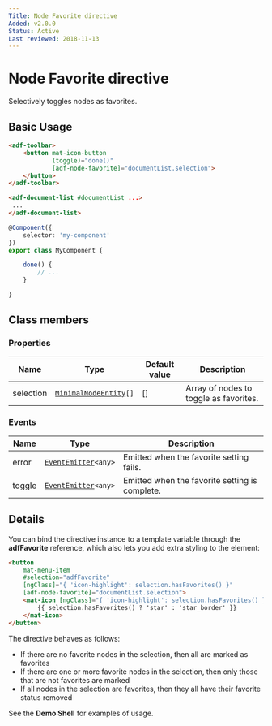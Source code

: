 ```yaml
---
Title: Node Favorite directive
Added: v2.0.0
Status: Active
Last reviewed: 2018-11-13
---
```


# Node Favorite directive

Selectively toggles nodes as favorites.

## Basic Usage

```html
<adf-toolbar>
    <button mat-icon-button
            (toggle)="done()"
            [adf-node-favorite]="documentList.selection">
    </button>
</adf-toolbar>

<adf-document-list #documentList ...>
 ...
</adf-document-list>
```

```ts
@Component({
    selector: 'my-component'
})
export class MyComponent {

    done() {
        // ...
    }

}
```

## Class members

### Properties

| Name | Type | Default value | Description |
| ---- | ---- | ------------- | ----------- |
| selection | [`MinimalNodeEntity`](../content-services/document-library.model.md)`[]` | \[] | Array of nodes to toggle as favorites. |

### Events

| Name | Type | Description |
| ---- | ---- | ----------- |
| error | [`EventEmitter`](https://angular.io/api/core/EventEmitter)`<any>` | Emitted when the favorite setting fails. |
| toggle | [`EventEmitter`](https://angular.io/api/core/EventEmitter)`<any>` | Emitted when the favorite setting is complete. |

## Details

You can bind the directive instance to a template variable through the **adfFavorite** reference,
which also lets you add extra styling to the element:

<!-- {% raw %} -->

```html
<button
    mat-menu-item
    #selection="adfFavorite"
    [ngClass]="{ 'icon-highlight': selection.hasFavorites() }"
    [adf-node-favorite]="documentList.selection">
    <mat-icon [ngClass]="{ 'icon-highlight': selection.hasFavorites() }">
        {{ selection.hasFavorites() ? 'star' : 'star_border' }}
    </mat-icon>
</button>
```

<!-- {% endraw %} -->

The directive behaves as follows:

-   If there are no favorite nodes in the selection, then all are marked as favorites
-   If there are one or more favorite nodes in the selection, then only those that are not
    favorites are marked
-   If all nodes in the selection are favorites, then they all have their favorite status removed

See the **Demo Shell** for examples of usage.

